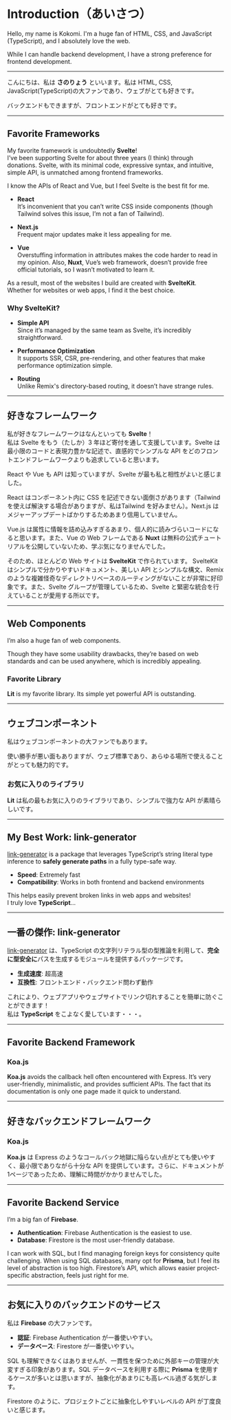 # Introduction（あいさつ）

Hello, my name is Kokomi. I'm a huge fan of HTML, CSS, and JavaScript (TypeScript), and I absolutely love the web.

While I can handle backend development, I have a strong preference for frontend development.

---

こんにちは、私は **さのりょう** といいます。私は HTML, CSS, JavaScript(TypeScript)の大ファンであり、ウェブがとても好きです。

バックエンドもできますが、フロントエンドがとても好きです。

---

## Favorite Frameworks

My favorite framework is undoubtedly **Svelte**!  
I’ve been supporting Svelte for about three years (I think) through donations. Svelte, with its minimal code, expressive syntax, and intuitive, simple API, is unmatched among frontend frameworks.

I know the APIs of React and Vue, but I feel Svelte is the best fit for me.

- **React**  
  It’s inconvenient that you can’t write CSS inside components (though Tailwind solves this issue, I’m not a fan of Tailwind).

- **Next.js**  
  Frequent major updates make it less appealing for me.

- **Vue**  
  Overstuffing information in attributes makes the code harder to read in my opinion. Also, **Nuxt**, Vue’s web framework, doesn’t provide free official tutorials, so I wasn’t motivated to learn it.

As a result, most of the websites I build are created with **SvelteKit**.  
Whether for websites or web apps, I find it the best choice.

### Why SvelteKit?

- **Simple API**  
  Since it’s managed by the same team as Svelte, it’s incredibly straightforward.

- **Performance Optimization**  
  It supports SSR, CSR, pre-rendering, and other features that make performance optimization simple.

- **Routing**  
  Unlike Remix's directory-based routing, it doesn’t have strange rules.

---

## 好きなフレームワーク

私が好きなフレームワークはなんといっても **Svelte**！  
私は Svelte をもう（たしか）3 年ほど寄付を通して支援しています。Svelte は最小限のコードと表現力豊かな記述で、直感的でシンプルな API をどのフロントエンドフレームワークよりも追求していると思います。

React や Vue も API は知っていますが、Svelte が最も私と相性がよいと感じました。

React はコンポーネント内に CSS を記述できない面倒さがあります（Tailwindを使えば解決する場合がありますが、私はTailwind を好みません）。Next.js はメジャーアップデートばかりするためあまり信用していません。

Vue.js は属性に情報を詰め込みすぎるあまり、個人的に読みづらいコードになると思います。また、Vue の Web フレームである **Nuxt** は無料の公式チュートリアルを公開していないため、学ぶ気になりませんでした。

そのため、ほとんどの Web サイトは **SvelteKit** で作られています。  SvelteKit はシンプルで分かりやすいドキュメント、美しい API とシンプルな構文、Remix のような複雑怪奇なディレクトリベースのルーティングがないことが非常に好印象です。また、Svelte グループが管理しているため、Svelte と緊密な統合を行えていることが愛用する所以です。

---

## Web Components

I’m also a huge fan of web components.

Though they have some usability drawbacks, they’re based on web standards and can be used anywhere, which is incredibly appealing.

### Favorite Library

**Lit** is my favorite library. Its simple yet powerful API is outstanding.

---

## ウェブコンポーネント

私はウェブコンポーネントの大ファンでもあります。

使い勝手が悪い面もありますが、ウェブ標準であり、あらゆる場所で使えることがとっても魅力的です。

### お気に入りのライブラリ

**Lit** は私の最もお気に入りのライブラリであり、シンプルで強力な API が素晴らしいです。

---

## My Best Work: link-generator

[link-generator](https://github.com/cat394/link-generator) is a package that leverages TypeScript’s string literal type inference to **safely generate paths** in a fully type-safe way.

- **Speed**: Extremely fast  
- **Compatibility**: Works in both frontend and backend environments  

This helps easily prevent broken links in web apps and websites!  
I truly love **TypeScript**...

---

## 一番の傑作: link-generator

[link-generator](https://github.com/cat394/link-generator) は、TypeScript の文字列リテラル型の型推論を利用して、**完全に型安全に**パスを生成するモジュールを提供するパッケージです。

- **生成速度**: 超高速
- **互換性**: フロントエンド・バックエンド問わず動作  

これにより、ウェブアプリやウェブサイトでリンク切れすることを簡単に防ぐことができます！  
私は **TypeScript** をこよなく愛しています・・・。

---

## Favorite Backend Framework

### Koa.js

**Koa.js** avoids the callback hell often encountered with Express. It’s very user-friendly, minimalistic, and provides sufficient APIs. The fact that its documentation is only one page made it quick to understand.

---

## 好きなバックエンドフレームワーク

### Koa.js

**Koa.js** は Express のようなコールバック地獄に陥らない点がとても使いやすく、最小限でありながら十分な API を提供しています。さらに、ドキュメントが1ページであったため、理解に時間がかかりませんでした。

---

## Favorite Backend Service

I’m a big fan of **Firebase**.

- **Authentication**: Firebase Authentication is the easiest to use.
- **Database**: Firestore is the most user-friendly database.

I can work with SQL, but I find managing foreign keys for consistency quite challenging. When using SQL databases, many opt for **Prisma**, but I feel its level of abstraction is too high. Firestore’s API, which allows easier project-specific abstraction, feels just right for me.

---

## お気に入りのバックエンドのサービス

私は **Firebase** の大ファンです。

- **認証**: Firebase Authentication が一番使いやすい。
- **データベース**: Firestore が一番使いやすい。

SQL も理解できなくはありませんが、一貫性を保つために外部キーの管理が大変すぎる印象があります。SQL データベースを利用する際に **Prisma** を使用するケースが多いとは思いますが、抽象化があまりにも高レベル過ぎる気がします。

Firestore のように、プロジェクトごとに抽象化しやすいレベルの API が丁度良いと感じます。
